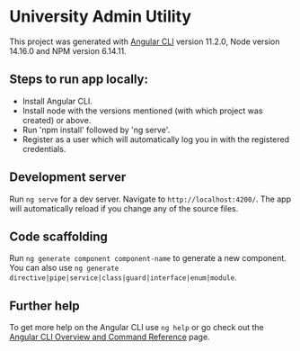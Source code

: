 # University Admin Utility

This project was generated with [Angular CLI](https://github.com/angular/angular-cli) version 11.2.0, Node version 14.16.0 and NPM version 6.14.11.

## Steps to run app locally:

- Install Angular CLI.
- Install node with the versions mentioned (with which project was created) or above.
- Run 'npm install' followed by 'ng serve'.
- Register as a user which will automatically log you in with the registered credentials.

## Development server

Run `ng serve` for a dev server. Navigate to `http://localhost:4200/`. The app will automatically reload if you change any of the source files.

## Code scaffolding

Run `ng generate component component-name` to generate a new component. You can also use `ng generate directive|pipe|service|class|guard|interface|enum|module`.

## Further help

To get more help on the Angular CLI use `ng help` or go check out the [Angular CLI Overview and Command Reference](https://angular.io/cli) page.
